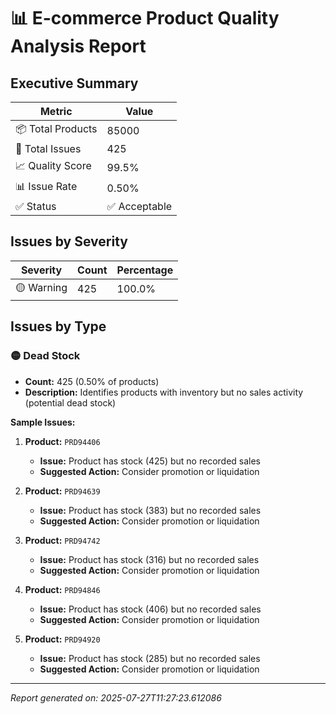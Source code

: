 # 📊 E-commerce Product Quality Analysis Report

## Executive Summary

| Metric | Value |
|--------|-------|
| 📦 Total Products | 85000 |
| 🚨 Total Issues | 425 |
| 📈 Quality Score | 99.5% |
| 📊 Issue Rate | 0.50% |
| ✅ Status | ✅ Acceptable |

## Issues by Severity

| Severity | Count | Percentage |
|----------|-------|------------|
| 🟡 Warning | 425 | 100.0% |

## Issues by Type

### 🟡 Dead Stock

- **Count:** 425 (0.50% of products)
- **Description:** Identifies products with inventory but no sales activity (potential dead stock)

**Sample Issues:**

1. **Product:** `PRD94406`
   - **Issue:** Product has stock (425) but no recorded sales
   - **Suggested Action:** Consider promotion or liquidation

2. **Product:** `PRD94639`
   - **Issue:** Product has stock (383) but no recorded sales
   - **Suggested Action:** Consider promotion or liquidation

3. **Product:** `PRD94742`
   - **Issue:** Product has stock (316) but no recorded sales
   - **Suggested Action:** Consider promotion or liquidation

4. **Product:** `PRD94846`
   - **Issue:** Product has stock (406) but no recorded sales
   - **Suggested Action:** Consider promotion or liquidation

5. **Product:** `PRD94920`
   - **Issue:** Product has stock (285) but no recorded sales
   - **Suggested Action:** Consider promotion or liquidation

---
*Report generated on: 2025-07-27T11:27:23.612086*
